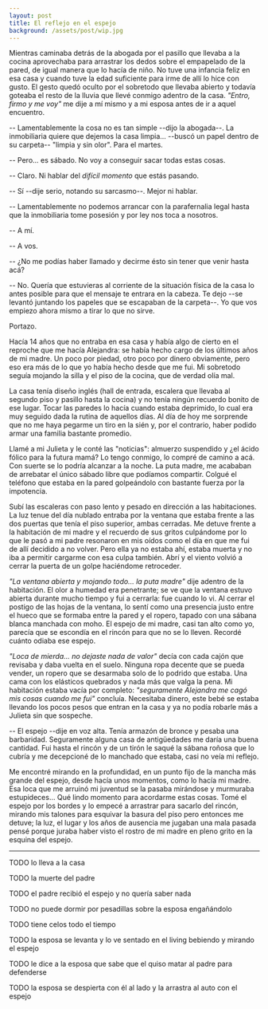 ```yaml
---
layout: post
title: El reflejo en el espejo
background: /assets/post/wip.jpg
---
```


Mientras caminaba detrás de la abogada por el pasillo que llevaba a la cocina
aprovechaba para arrastrar los dedos sobre el empapelado de la pared, de igual
manera que lo hacía de niño. No tuve una infancia feliz en esa casa y cuando
tuve la edad suficiente para irme de allí lo hice con gusto. El gesto quedó
oculto por el sobretodo que llevaba abierto y todavía goteaba el resto de la
lluvia que llevé conmigo adentro de la casa. *"Entro, firmo y me voy"* me dije
a mí mismo y a mi esposa antes de ir a aquel encuentro.

-- Lamentablemente la cosa no es tan simple --dijo la abogada--. La
   inmobiliaria quiere que dejemos la casa limpia... --buscó un papel dentro de
   su carpeta-- "limpia y sin olor". Para el martes.

-- Pero... es sábado. No voy a conseguir sacar todas estas cosas.

-- Claro. Ni hablar del *difícil momento* que estás pasando.

-- Sí --dije serio, notando su sarcasmo--. Mejor ni hablar.

-- Lamentablemente no podemos arrancar con la parafernalia legal hasta que la
   inmobiliaria tome posesión y por ley nos toca a nosotros.

-- A mí.

-- A vos.

-- ¿No me podías haber llamado y decirme ésto sin tener que venir hasta acá?

-- No. Quería que estuvieras al corriente de la situación física de la casa lo
   antes posible para que el mensaje te entrara en la cabeza. Te dejo --se
   levantó juntando los papeles que se escapaban de la carpeta--. Yo que vos
   empiezo ahora mismo a tirar lo que no sirve.

Portazo.

Hacía 14 años que no entraba en esa casa y había algo de cierto en el reproche
que me hacía Alejandra: se había hecho cargo de los últimos años de mi madre.
Un poco por piedad, otro poco por dinero obviamente, pero eso era más de lo que
yo había hecho desde que me fui. Mi sobretodo seguía mojando la silla y el piso
de la cocina, que de verdad olía mal.

La casa tenía diseño inglés (hall de entrada, escalera que llevaba al segundo
piso y pasillo hasta la cocina) y no tenía ningún recuerdo bonito de ese lugar.
Tocar las paredes lo hacía cuando estaba deprimido, lo cual era muy seguido
dada la rutina de aquellos días. Al día de hoy me sorprende que no me haya
pegarme un tiro en la sién y, por el contrario, haber podido armar una familia
bastante promedio.

Llamé a mi Julieta y le conté las "noticias": almuerzo suspendido y ¿el ácido
fólico para la futura mamá? Lo tengo conmigo, lo compré de camino a acá. Con
suerte se lo podría alcanzar a la noche. La puta madre, me acababan de
arrebatar el único sábado libre que podíamos compartir. Colgué el teléfono que
estaba en la pared golpeándolo con bastante fuerza por la impotencia.

Subí las escaleras con paso lento y pesado en dirección a las habitaciones. La
luz tenue del día nublado entraba por la ventana que estaba frente a las dos
puertas que tenía el piso superior, ambas cerradas. Me detuve frente a la
habitación de mi madre y el recuerdo de sus gritos culpándome por lo que le
pasó a mi padre resonaron en mis oídos como el día en que me fui de allí
decidido a no volver. Pero ella ya no estaba ahí, estaba muerta y no iba a
permitir cargarme con esa culpa también. Abrí y el viento volvió a cerrar la
puerta de un golpe haciéndome retroceder.

*"La ventana abierta y mojando todo... la puta madre"* dije adentro de la
habitación. El olor a humedad era penetrante; se ve que la ventana estuvo
abierta durante mucho tiempo y fui a cerrarla: fue cuando lo vi. Al cerrar el
postigo de las hojas de la ventana, lo sentí como una presencia justo entre el
hueco que se formaba entre la pared y el ropero, tapado con una sábana blanca
manchada con moho. El espejo de mi madre, casi tan alto como yo, parecía que se
escondía en el rincón para que no se lo lleven. Recordé cuánto odiaba ese
espejo.

*"Loca de mierda... no dejaste nada de valor"* decía con cada cajón que
revisaba y daba vuelta en el suelo. Ninguna ropa decente que se pueda vender,
un ropero que se desarmaba solo de lo podrido que estaba. Una cama con los
elásticos quebrados y nada más que valga la pena. Mi habitación estaba vacía
por completo: *"seguramente Alejandra me cagó mis cosas cuando me fui"*
concluía. Necesitaba dinero, este bebé se estaba llevando los pocos pesos que
entran en la casa y ya no podía robarle más a Julieta sin que sospeche.

-- El espejo --dije en voz alta. Tenía armazón de bronce y pesaba una
barbaridad. Seguramente alguna casa de antigüedades me daría una buena
cantidad. Fui hasta el rincón y de un tirón le saqué la sábana roñosa que lo
cubría y me decepcioné de lo manchado que estaba, casi no veía mi reflejo.

Me encontré mirando en la profundidad, en un punto fijo de la mancha más grande
del espejo, desde hacía unos momentos, como lo hacía mi madre. Esa loca que me
arruinó mi juventud se la pasaba mirándose y murmuraba estupideces... Qué lindo
momento para acordarme estas cosas. Tomé el espejo por los bordes y lo empecé a
arrastrar para sacarlo del rincón, mirando mis talones para esquivar la basura
del piso pero entonces me detuve; la luz, el lugar y los años de ausencia me
jugaban una mala pasada pensé porque juraba haber visto el rostro de mi madre
en pleno grito en la esquina del espejo.

-------------------------------------------------------------------------------

TODO lo lleva a la casa

TODO la muerte del padre

TODO el padre recibió el espejo y no quería saber nada

TODO no puede dormir por pesadillas sobre la esposa engañándolo

TODO tiene celos todo el tiempo

TODO la esposa se levanta y lo ve sentado en el living bebiendo y mirando el espejo

TODO le dice a la esposa que sabe que el quiso matar al padre para defenderse

TODO la esposa se despierta con él al lado y la arrastra al auto con el espejo
